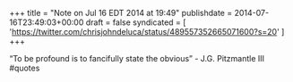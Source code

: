 +++
title = "Note on Jul 16 EDT 2014 at 19:49"
publishdate = 2014-07-16T23:49:03+00:00
draft = false
syndicated = [ 'https://twitter.com/chrisjohndeluca/status/489557352665071600?s=20' ]
+++

“To be profound is to fancifully state the obvious” - J.G. Pitzmantle III #quotes
